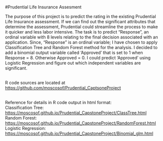 
#Prudential Life Insurance Assesment

The purpose of this project is to predict the rating in the existing Prudential Life Insurance assessment. 
If we can find out the significant attributes that determine the assessment, Prudential could streamline the process
to make it quicker and less labor intensive.  The task is to predict “Response”, an ordinal variable with 8 levels relating
to the final decision associated with an application.  Since, “Response” is an ordinal variable; I have chosen to apply 
Classification Tree and Random Forest method for the analysis.  I decided to add a binomial output variable called ‘Approved’ 
that is set to 1 when Response = 8. Otherwise Approved = 0.  I could predict ‘Approved’ using Logistic Regression and figure
out which independent variables are significant.<br><br>

R code sources are located at   https://github.com/moscosof/Prudential_CaptsoneProject<br><br>

Reference for details in R code output in html format:<br>
Classification Tree:    https://moscosof.github.io/Prudential_CapstoneProject/ClassTree.html<br>
Random Forest:          https://moscosof.github.io/Prudential_CapstoneProject/RandomForest.html<br>
Logistic Regression:    https://moscosof.github.io/Prudential_CapstoneProject/Binomial_glm.html<br>



